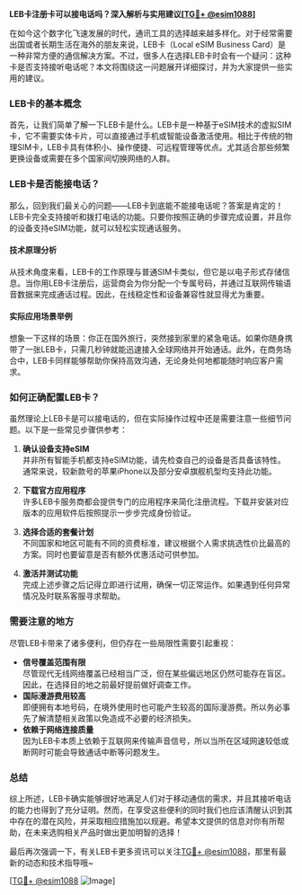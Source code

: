 **LEB卡注册卡可以接电话吗？深入解析与实用建议[[TG💪+ @esim1088](https://t.me/s/esim1088)]**

在如今这个数字化飞速发展的时代，通讯工具的选择越来越多样化。对于经常需要出国或者长期生活在海外的朋友来说，LEB卡（Local eSIM Business Card）是一种非常方便的通信解决方案。不过，很多人在选择LEB卡时会有一个疑问：这种卡是否支持接听电话呢？本文将围绕这一问题展开详细探讨，并为大家提供一些实用的建议。

### LEB卡的基本概念

首先，让我们简单了解一下LEB卡是什么。LEB卡是一种基于eSIM技术的虚拟SIM卡，它不需要实体卡片，可以直接通过手机或智能设备激活使用。相比于传统的物理SIM卡，LEB卡具有体积小、操作便捷、可远程管理等优点。尤其适合那些频繁更换设备或需要在多个国家间切换网络的人群。

### LEB卡是否能接电话？

那么，回到我们最关心的问题——LEB卡到底能不能接电话呢？答案是肯定的！LEB卡完全支持接听和拨打电话的功能。只要你按照正确的步骤完成设置，并且你的设备支持eSIM功能，就可以轻松实现通话服务。

#### 技术原理分析

从技术角度来看，LEB卡的工作原理与普通SIM卡类似，但它是以电子形式存储信息。当你用LEB卡注册后，运营商会为你分配一个专属号码，并通过互联网传输语音数据来完成通话过程。因此，在线稳定性和设备兼容性就显得尤为重要。

#### 实际应用场景举例

想象一下这样的场景：你正在国外旅行，突然接到家里的紧急电话。如果你随身携带了一张LEB卡，只需几秒钟就能迅速接入全球网络并开始通话。此外，在商务场合中，LEB卡同样能够帮助你保持高效沟通，无论身处何地都能随时响应客户需求。

### 如何正确配置LEB卡？

虽然理论上LEB卡是可以接电话的，但在实际操作过程中还是需要注意一些细节问题。以下是一些常见步骤供参考：

1. **确认设备支持eSIM**  
   并非所有智能手机都支持eSIM功能，请先检查自己的设备是否具备该特性。通常来说，较新款号的苹果iPhone以及部分安卓旗舰机型均支持此功能。

2. **下载官方应用程序**  
   许多LEB卡服务商都会提供专门的应用程序来简化注册流程。下载并安装对应版本的应用软件后按照提示一步步完成身份验证。

3. **选择合适的套餐计划**  
   不同国家和地区可能有不同的资费标准，建议根据个人需求挑选性价比最高的方案。同时也要留意是否有额外优惠活动可供参加。

4. **激活并测试功能**  
   完成上述步骤之后记得立即进行试用，确保一切正常运作。如果遇到任何异常情况及时联系客服寻求帮助。

### 需要注意的地方

尽管LEB卡带来了诸多便利，但仍存在一些局限性需要引起重视：
- **信号覆盖范围有限**  
  尽管现代无线网络覆盖已经相当广泛，但在某些偏远地区仍然可能存在盲区。因此，在选择目的地之前最好提前做好调查工作。
- **国际漫游费用较高**  
  即便拥有本地号码，在境外使用时也可能产生较高的国际漫游费。所以务必事先了解清楚相关政策以免造成不必要的经济损失。
- **依赖于网络连接质量**  
  因为LEB卡本质上依赖于互联网来传输声音信号，所以当所在区域网速较低或断网时可能会导致通话中断等问题发生。

### 总结

综上所述，LEB卡确实能够很好地满足人们对于移动通信的需求，并且其接听电话的能力也得到了充分证明。然而，在享受这些便利的同时我们也应该清醒认识到其中存在的潜在风险，并采取相应措施加以规避。希望本文提供的信息对你有所帮助，在未来选购相关产品时做出更加明智的选择！

最后再次强调一下，有关LEB卡更多资讯可以关注[TG💪+ @esim1088](https://t.me/s/esim1088)，那里有最新的动态和技术指导哦~ 

[[TG💪+ @esim1088](https://t.me/s/esim1088) ![Image](https://i.postimg.cc/4NQfJmqS/Snipaste-2025-05-13-00-14-12.png)]